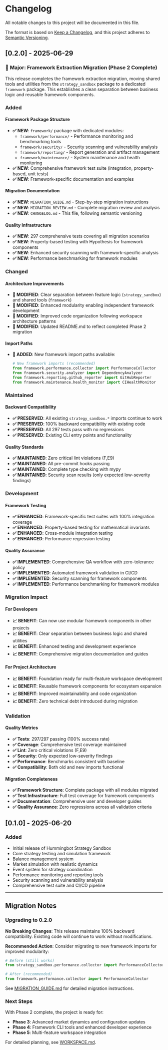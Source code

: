 # Changelog

All notable changes to this project will be documented in this file.

The format is based on [Keep a Changelog](https://keepachangelog.com/en/1.0.0/),
and this project adheres to [Semantic Versioning](https://semver.org/spec/v2.0.0.html).

## [0.2.0] - 2025-06-29

### 🎯 **Major: Framework Extraction Migration (Phase 2 Complete)**

This release completes the framework extraction migration, moving shared tools and utilities from the `strategy_sandbox` package to a dedicated `framework` package. This establishes a clean separation between business logic and reusable framework components.

### Added

#### **Framework Package Structure**
- **✅ NEW**: `framework/` package with dedicated modules:
  - `framework/performance/` - Performance monitoring and benchmarking tools
  - `framework/security/` - Security scanning and vulnerability analysis
  - `framework/reporting/` - Report generation and artifact management  
  - `framework/maintenance/` - System maintenance and health monitoring
- **✅ NEW**: Comprehensive framework test suite (integration, property-based, unit tests)
- **✅ NEW**: Framework-specific documentation and examples

#### **Migration Documentation**
- **✅ NEW**: `MIGRATION_GUIDE.md` - Step-by-step migration instructions
- **✅ NEW**: `MIGRATION_REVIEW.md` - Complete migration review and analysis
- **✅ NEW**: `CHANGELOG.md` - This file, following semantic versioning

#### **Quality Infrastructure**
- **✅ NEW**: 297 comprehensive tests covering all migration scenarios
- **✅ NEW**: Property-based testing with Hypothesis for framework components
- **✅ NEW**: Enhanced security scanning with framework-specific analysis
- **✅ NEW**: Performance benchmarking for framework modules

### Changed

#### **Architecture Improvements**
- **🔄 MODIFIED**: Clear separation between feature logic (`strategy_sandbox`) and shared tools (`framework`)
- **🔄 MODIFIED**: Enhanced modularity enabling independent framework development
- **🔄 MODIFIED**: Improved code organization following workspace architecture patterns
- **🔄 MODIFIED**: Updated README.md to reflect completed Phase 2 migration

#### **Import Paths** 
- **🔄 ADDED**: New framework import paths available:
  ```python
  # New framework imports (recommended)
  from framework.performance.collector import PerformanceCollector
  from framework.security.analyzer import DependencyAnalyzer
  from framework.reporting.github_reporter import GitHubReporter
  from framework.maintenance.health_monitor import CIHealthMonitor
  ```

### Maintained

#### **Backward Compatibility**
- **✅ PRESERVED**: All existing `strategy_sandbox.*` imports continue to work
- **✅ PRESERVED**: 100% backward compatibility with existing code
- **✅ PRESERVED**: All 297 tests pass with no regressions
- **✅ PRESERVED**: Existing CLI entry points and functionality

#### **Quality Standards**
- **✅ MAINTAINED**: Zero critical lint violations (F,E9)
- **✅ MAINTAINED**: All pre-commit hooks passing
- **✅ MAINTAINED**: Complete type checking with mypy
- **✅ MAINTAINED**: Security scan results (only expected low-severity findings)

### Development

#### **Framework Testing**
- **✅ ENHANCED**: Framework-specific test suites with 100% integration coverage
- **✅ ENHANCED**: Property-based testing for mathematical invariants
- **✅ ENHANCED**: Cross-module integration testing
- **✅ ENHANCED**: Performance regression testing

#### **Quality Assurance**
- **✅ IMPLEMENTED**: Comprehensive QA workflow with zero-tolerance policy
- **✅ IMPLEMENTED**: Automated framework validation in CI/CD
- **✅ IMPLEMENTED**: Security scanning for framework components
- **✅ IMPLEMENTED**: Performance benchmarking for framework modules

### Migration Impact

#### **For Developers**
- **📈 BENEFIT**: Can now use modular framework components in other projects
- **📈 BENEFIT**: Clear separation between business logic and shared utilities
- **📈 BENEFIT**: Enhanced testing and development experience
- **📈 BENEFIT**: Comprehensive migration documentation and guides

#### **For Project Architecture**
- **📈 BENEFIT**: Foundation ready for multi-feature workspace development
- **📈 BENEFIT**: Reusable framework components for ecosystem expansion
- **📈 BENEFIT**: Improved maintainability and code organization
- **📈 BENEFIT**: Zero technical debt introduced during migration

### Validation

#### **Quality Metrics**
- **✅ Tests**: 297/297 passing (100% success rate)
- **✅ Coverage**: Comprehensive test coverage maintained
- **✅ Lint**: Zero critical violations (F,E9)
- **✅ Security**: Only expected low-severity findings
- **✅ Performance**: Benchmarks consistent with baseline
- **✅ Compatibility**: Both old and new imports functional

#### **Migration Completeness**
- **✅ Framework Structure**: Complete package with all modules migrated
- **✅ Test Infrastructure**: Full test coverage for framework components
- **✅ Documentation**: Comprehensive user and developer guides
- **✅ Quality Assurance**: Zero regressions across all validation criteria

## [0.1.0] - 2025-06-20

### Added
- Initial release of Hummingbot Strategy Sandbox
- Core strategy testing and simulation framework
- Balance management system
- Market simulation with realistic dynamics  
- Event system for strategy coordination
- Performance monitoring and reporting tools
- Security scanning and vulnerability analysis
- Comprehensive test suite and CI/CD pipeline

---

## Migration Notes

### Upgrading to 0.2.0

**No Breaking Changes**: This release maintains 100% backward compatibility. Existing code will continue to work without modifications.

**Recommended Action**: Consider migrating to new framework imports for improved modularity:

```python
# Before (still works)
from strategy_sandbox.performance.collector import PerformanceCollector

# After (recommended)  
from framework.performance.collector import PerformanceCollector
```

See [MIGRATION_GUIDE.md](MIGRATION_GUIDE.md) for detailed migration instructions.

### Next Steps

With Phase 2 complete, the project is ready for:
- **Phase 3**: Advanced market dynamics and configuration updates
- **Phase 4**: Framework CLI tools and enhanced developer experience
- **Phase 5**: Multi-feature workspace integration

For detailed planning, see [WORKSPACE.md](WORKSPACE.md).